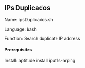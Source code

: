## IPs Duplicados

Name: ipsDuplicados.sh

Language: bash

Function: Search duplicate IP address

#### Prerequisites
Install: aptitude install iputils-arping
